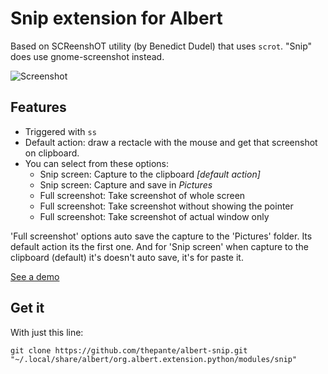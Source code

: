 # Snip extension for Albert
Based on SCReenshOT utility (by Benedict Dudel) that uses `scrot`. "Snip" does use gnome-screenshot instead.

![Screenshot](https://i.imgur.com/ByrrQJA.png)

## Features
* Triggered with `ss `
* Default action: draw a rectacle with the mouse and get that screenshot on clipboard.
* You can select from these options:
	* Snip screen: Capture to the clipboard _[default action]_
	* Snip screen: Capture and save in _Pictures_
	* Full screenshot: Take screenshot of whole screen
 	* Full screenshot: Take screenshot without showing the pointer
	* Full screenshot: Take screenshot of actual window only

'Full screenshot' options auto save the capture to the 'Pictures' folder. Its default action its the first one. And for 'Snip screen' when capture to the clipboard (default) it's doesn't auto save, it's for paste it.

[See a demo](https://i.imgur.com/CO1Qh8L.mp4)

## Get it
With just this line:
```
git clone https://github.com/thepante/albert-snip.git "~/.local/share/albert/org.albert.extension.python/modules/snip"
```
